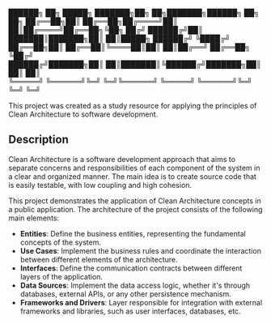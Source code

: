 ██████╗ ██╗      █████╗ ███████╗██╗   ██╗███████╗██████╗ ██╗   ██╗
██╔══██╗██║     ██╔══██╗██╔════╝██║   ██║██╔════╝██╔══██╗╚██╗ ██╔╝
██████╔╝██║     ███████║███████╗██║   ██║█████╗  ██████╔╝ ╚████╔╝ 
██╔══██╗██║     ██╔══██║╚════██║██║   ██║██╔══╝  ██╔══██╗  ╚██╔╝  
██████╔╝███████╗██║  ██║███████║╚██████╔╝███████╗██║  ██║   ██║   
╚═════╝ ╚══════╝╚═╝  ╚═╝╚══════╝ ╚═════╝ ╚══════╝╚═╝  ╚═╝   ╚═╝   

This project was created as a study resource for applying the principles of Clean Architecture to software development.

## Description

Clean Architecture is a software development approach that aims to separate concerns and responsibilities of each component of the system in a clear and organized manner. The main idea is to create source code that is easily testable, with low coupling and high cohesion.

This project demonstrates the application of Clean Architecture concepts in a public application. The architecture of the project consists of the following main elements:

- **Entities**: Define the business entities, representing the fundamental concepts of the system.
- **Use Cases**: Implement the business rules and coordinate the interaction between different elements of the architecture.
- **Interfaces**: Define the communication contracts between different layers of the application.
- **Data Sources**: Implement the data access logic, whether it's through databases, external APIs, or any other persistence mechanism.
- **Frameworks and Drivers**: Layer responsible for integration with external frameworks and libraries, such as user interfaces, databases, etc.
